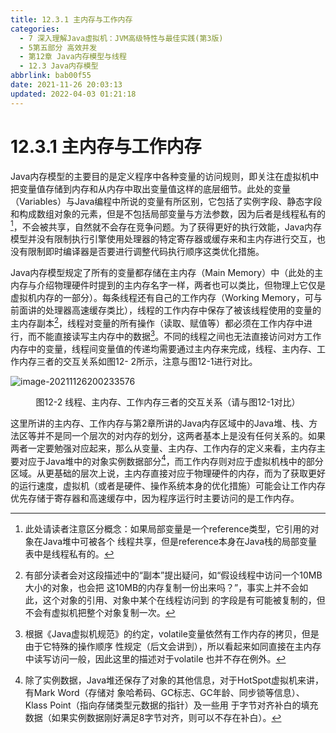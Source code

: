 ```yaml
---
title: 12.3.1 主内存与工作内存
categories: 
  - 7 深入理解Java虛拟机：JVM高级特性与最佳实践(第3版)
  - 5第五部分 高效并发
  - 第12章 Java内存模型与线程
  - 12.3 Java内存模型
abbrlink: bab00f55
date: 2021-11-26 20:03:13
updated: 2022-04-03 01:21:18
---
```

# 12.3.1 主内存与工作内存
Java内存模型的主要目的是定义程序中各种变量的访问规则，即关注在虚拟机中把变量值存储到内存和从内存中取出变量值这样的底层细节。此处的变量（Variables）与Java编程中所说的变量有所区别，它包括了实例字段、静态字段和构成数组对象的元素，但是不包括局部变量与方法参数，因为后者是线程私有的[^1]，不会被共享，自然就不会存在竞争问题。为了获得更好的执行效能，Java内存模型并没有限制执行引擎使用处理器的特定寄存器或缓存来和主内存进行交互，也没有限制即时编译器是否要进行调整代码执行顺序这类优化措施。

Java内存模型规定了所有的变量都存储在主内存（Main Memory）中（此处的主内存与介绍物理硬件时提到的主内存名字一样，两者也可以类比，但物理上它仅是虚拟机内存的一部分）。每条线程还有自己的工作内存（Working Memory，可与前面讲的处理器高速缓存类比），线程的工作内存中保存了被该线程使用的变量的主内存副本[^2]，线程对变量的所有操作（读取、赋值等）都必须在工作内存中进行，而不能直接读写主内存中的数据[^3]。不同的线程之间也无法直接访问对方工作内存中的变量，线程间变量值的传递均需要通过主内存来完成，线程、主内存、工作内存三者的交互关系如图12- 2所示，注意与图12-1进行对比。

![image-20211126200233576](https://gitee.com/XiaoLan223/images/raw/master/Blog/Sum/20211126200233.png)

<center>图12-2 线程、主内存、工作内存三者的交互关系（请与图12-1对比）</center>

这里所讲的主内存、工作内存与第2章所讲的Java内存区域中的Java堆、栈、方法区等并不是同一个层次的对内存的划分，这两者基本上是没有任何关系的。如果两者一定要勉强对应起来，那么从变量、主内存、工作内存的定义来看，主内存主要对应于Java堆中的对象实例数据部分[^4]，而工作内存则对应于虚拟机栈中的部分区域。从更基础的层次上说，主内存直接对应于物理硬件的内存，而为了获取更好的运行速度，虚拟机（或者是硬件、操作系统本身的优化措施）可能会让工作内存优先存储于寄存器和高速缓存中，因为程序运行时主要访问的是工作内存。

[^1]: 此处请读者注意区分概念：如果局部变量是一个reference类型，它引用的对象在Java堆中可被各个
线程共享，但是reference本身在Java栈的局部变量表中是线程私有的。 
[^2]: 有部分读者会对这段描述中的“副本”提出疑问，如“假设线程中访问一个10MB大小的对象，也会把 这10MB的内存复制一份出来吗？”，事实上并不会如此，这个对象的引用、对象中某个在线程访问到 的字段是有可能被复制的，但不会有虚拟机把整个对象复制一次。 
[^3]: 根据《Java虚拟机规范》的约定，volatile变量依然有工作内存的拷贝，但是由于它特殊的操作顺序 性规定（后文会讲到），所以看起来如同直接在主内存中读写访问一般，因此这里的描述对于volatile 也并不存在例外。 
[^4]: 除了实例数据，Java堆还保存了对象的其他信息，对于HotSpot虚拟机来讲，有Mark Word（存储对 象哈希码、GC标志、GC年龄、同步锁等信息）、Klass Point（指向存储类型元数据的指针）及一些用 于字节对齐补白的填充数据（如果实例数据刚好满足8字节对齐，则可以不存在补白）。
